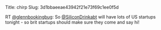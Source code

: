 Title: chirp
Slug: 3d1bbaeeae43942f21e73f69c1ee0f5d

RT <a href="http://twitter.com/glennbookingbug">@glennbookingbug</a>: So <a href="http://twitter.com/SiliconDrinkabt">@SiliconDrinkabt</a> will have lots of US startups tonight - so brit startups should make sure they come and say hi!

